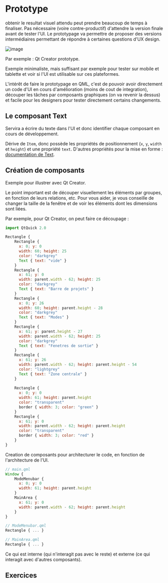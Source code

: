 
# Prototype

obtenir le resultat visuel attendu peut prendre beaucoup de temps à finaliser. Pas nécessaire (voire contre-productif) d'attendre
la version finale avant de tester l'UI. Le prototypage va permettre de proposer des versions intermédiaires permettant de répondre
à certaines questions d'UX design.

![image](https://pbs.twimg.com/media/BylDyxyIcAAg30b.jpg)

Par exemple : Qt Creator prototype.

Exemple minimaliste, mais suffisant par exemple pour tester sur mobile et tablette et voir si l'UI est utilisable sur ces plateformes.

L'intérêt de faire le prototypage en QML, c'est de pouvoir avoir directement un code d'UI en cours d'amélioration (moins de cout de
integration), découper les tâches par composants graphiques (on va revenir la dessus) et facile pour les designers pour tester directement
certains changements.

## Le composant Text

Servira a écrire du texte dans l'UI et donc identifier chaque composant en cours de développement.

Dérive de `Item`, donc possède les propriétés de positionnement (`x`, `y`, `width` et `height`) et une propriété `text`. 
D'autres propriétés pour la mise en forme : [documentation de Text](https://doc.qt.io/qt-5/qml-qtquick-text.html).

## Création de composants

Exemple pour illustrer avec Qt Creator.

Le point important est de découper visuellement les éléments par groupes, en fonction de leurs relations, etc. Pour vous aider,
je vous conseille de changer la taille de la fenêtre et de voir les éléments dont les dimensions sont liées.

Par exemple, pour Qt Creator, on peut faire ce découpage :

```js
import QtQuick 2.0

Rectangle {
	Rectangle {
      x: 0; y: 0
      width: 60; height: 25
      color: "darkgrey"
      Text { text: "vide" }
    }
  	Rectangle {
      x: 61; y: 0
      width: parent.width - 62; height: 25
      color: "darkgrey"
      Text { text: "Barre de projets" }
    }
  	Rectangle {
      x: 0; y: 26
      width: 60; height: parent.height - 28
      color: "darkgrey"
      Text { text: "Modes" }
    }
  	Rectangle {
      x: 61; y: parent.height - 27
      width: parent.width - 62; height: 25
      color: "darkgrey"
      Text { text: "Fenetres de sortie" }
    }
  	Rectangle {
      x: 61; y: 26
      width: parent.width - 62; height: parent.height - 54
      color: "lightgrey"
      Text { text: "Zone centrale" }
    }
  
    Rectangle {
      x: 0; y: 0
      width: 61; height: parent.height
      color: "transparent"
      border { width: 3; color: "green" }
    }
    Rectangle {
      x: 61; y: 0
      width: parent.width - 62; height: parent.height
      color: "transparent"
      border { width: 3; color: "red" }
    }
}
```

Creation de composants pour architecturer le code, en fonction de l'architecture de l'UI.

```js
// main.qml
Window {
    ModeMenubar {
      x: 0; y: 0
      width: 61; height: parent.height
    }
    MainArea {
      x: 61; y: 0
      width: parent.width - 62; height: parent.height
    }
}

// ModeMenubar.qml
Rectangle { ... }

// MainArea.qml
Rectangle { ... }
```

Ce qui est interne (qui n'interagit pas avec le reste) et externe (ce qui interagit avec d'autres composants).

## Exercices

